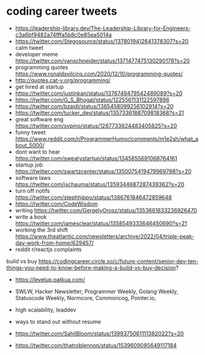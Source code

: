 # coding career tweets

- https://leadership-library.dev/The-Leadership-Library-for-Engineers-c3a6bf9482a74fffa5b8c0e85ea5014a
- https://twitter.com/Stegosource/status/1378019412641378307?s=20 calm tweet
- developer meme https://twitter.com/vanschneider/status/1371477475130290178?s=20
- programming quotes https://www.ronaldsvilcins.com/2020/12/10/programming-quotes/
- http://quotes.cat-v.org/programming/
- get hired at startup
- https://twitter.com/justinkan/status/1376749479542489089?s=20
- https://twitter.com/G_S_Bhogal/status/1225561131122597896
- https://twitter.com/bzaidi/status/1365458099256102914?s=20
- https://twitter.com/tucker_dev/status/1357336188709818368?s=21
- great software eng https://twitter.com/svpino/status/1287733824483405825?s=20
- funny tweet https://www.reddit.com/r/ProgrammerHumor/comments/m1e2sh/what_about_5000/
- dont want to hear https://twitter.com/sweatystartup/status/1345855691068764161
- startup job https://twitter.com/swartzcenter/status/1350075419479969798?s=20
- software laws https://twitter.com/jschauma/status/1359344687287439362?s=20
- turn off notifs https://twitter.com/stephhippo/status/1386761846472859648
- https://twitter.com/CodeWisdom
- writing https://twitter.com/GergelyOrosz/status/1353661833236926470
- write a book https://twitter.com/jamesclear/status/1358549333646450690?s=21
- working the 3rd shift https://www.theatlantic.com/newsletters/archive/2022/04/triple-peak-day-work-from-home/629457/
- reddit r/reactjs complaints


build vs buy 
https://codingcareer.circle.so/c/future-content/senior-dev-ten-things-you-need-to-know-before-making-a-build-vs-buy-decision?


- https://levelup.patkua.com/
- SWLW, Hacker Newsletter, Programmer Weekly, Golang Weekly, Statuscode Weekly, Normcore, Commoncog, Pointer.io,
- high scalability, leaddev


- ways to stand out without resume 
- https://twitter.com/SahilBloom/status/1399375061111382022?s=20
- https://twitter.com/thatroblennon/status/1539609085649117184